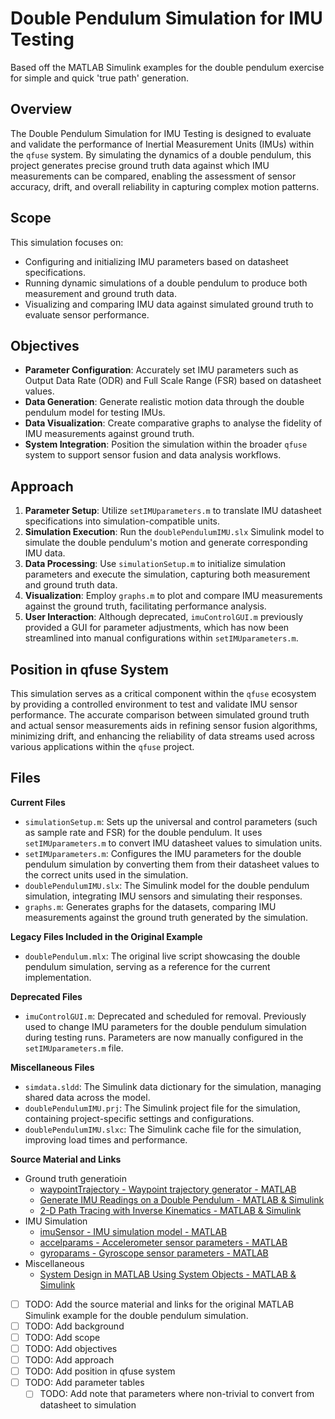 
# Double Pendulum Simulation for IMU Testing

Based off the MATLAB Simulink examples for the double pendulum exercise for simple and quick 'true path' generation.
## Overview
The Double Pendulum Simulation for IMU Testing is designed to evaluate and validate the performance of Inertial Measurement Units (IMUs) within the `qfuse` system. By simulating the dynamics of a double pendulum, this project generates precise ground truth data against which IMU measurements can be compared, enabling the assessment of sensor accuracy, drift, and overall reliability in capturing complex motion patterns.

## Scope
This simulation focuses on:
- Configuring and initializing IMU parameters based on datasheet specifications.
- Running dynamic simulations of a double pendulum to produce both measurement and ground truth data.
- Visualizing and comparing IMU data against simulated ground truth to evaluate sensor performance.

## Objectives
- **Parameter Configuration**: Accurately set IMU parameters such as Output Data Rate (ODR) and Full Scale Range (FSR) based on datasheet values.
- **Data Generation**: Generate realistic motion data through the double pendulum model for testing IMUs.
- **Data Visualization**: Create comparative graphs to analyse the fidelity of IMU measurements against ground truth.
- **System Integration**: Position the simulation within the broader `qfuse` system to support sensor fusion and data analysis workflows.

## Approach
1. **Parameter Setup**: Utilize `setIMUparameters.m` to translate IMU datasheet specifications into simulation-compatible units.
2. **Simulation Execution**: Run the `doublePendulumIMU.slx` Simulink model to simulate the double pendulum's motion and generate corresponding IMU data.
3. **Data Processing**: Use `simulationSetup.m` to initialize simulation parameters and execute the simulation, capturing both measurement and ground truth data.
4. **Visualization**: Employ `graphs.m` to plot and compare IMU measurements against the ground truth, facilitating performance analysis.
5. **User Interaction**: Although deprecated, `imuControlGUI.m` previously provided a GUI for parameter adjustments, which has now been streamlined into manual configurations within `setIMUparameters.m`.

## Position in qfuse System
This simulation serves as a critical component within the `qfuse` ecosystem by providing a controlled environment to test and validate IMU sensor performance. The accurate comparison between simulated ground truth and actual sensor measurements aids in refining sensor fusion algorithms, minimizing drift, and enhancing the reliability of data streams used across various applications within the `qfuse` project.

## Files
**Current Files**
- `simulationSetup.m`: Sets up the universal and control parameters (such as sample rate and FSR) for the double pendulum. It uses `setIMUparameters.m` to convert IMU datasheet values to simulation units.
- `setIMUparameters.m`: Configures the IMU parameters for the double pendulum simulation by converting them from their datasheet values to the correct units used in the simulation.
- `doublePendulumIMU.slx`: The Simulink model for the double pendulum simulation, integrating IMU sensors and simulating their responses.
- `graphs.m`: Generates graphs for the datasets, comparing IMU measurements against the ground truth generated by the simulation.

**Legacy Files Included in the Original Example**
- `doublePendulum.mlx`: The original live script showcasing the double pendulum simulation, serving as a reference for the current implementation.

**Deprecated Files**
- `imuControlGUI.m`: Deprecated and scheduled for removal. Previously used to change IMU parameters for the double pendulum simulation during testing runs. Parameters are now manually configured in the `setIMUparameters.m` file.

**Miscellaneous Files**
- `simdata.sldd`: The Simulink data dictionary for the simulation, managing shared data across the model.
- `doublePendulumIMU.prj`: The Simulink project file for the simulation, containing project-specific settings and configurations.
- `doublePendulumIMU.slxc`: The Simulink cache file for the simulation, improving load times and performance.

**Source Material and Links**

- Ground truth generatioin
	- [waypointTrajectory - Waypoint trajectory generator - MATLAB](https://au.mathworks.com/help/nav/ref/waypointtrajectory-system-object.html)
	- [Generate IMU Readings on a Double Pendulum - MATLAB & Simulink](https://au.mathworks.com/help/fusion/ug/generate-imu-readings-from-double-pendulum.html)
	- [2-D Path Tracing with Inverse Kinematics - MATLAB & Simulink](https://au.mathworks.com/help/robotics/ug/2d-inverse-kinematics-example.html)
- IMU Simulation
	- [imuSensor - IMU simulation model - MATLAB](https://au.mathworks.com/help/nav/ref/imusensor-system-object.html)
	- [accelparams - Accelerometer sensor parameters - MATLAB](https://au.mathworks.com/help/nav/ref/accelparams.html)
	- [gyroparams - Gyroscope sensor parameters - MATLAB](https://au.mathworks.com/help/nav/ref/gyroparams.html)
- Miscellaneous
	- [System Design in MATLAB Using System Objects - MATLAB & Simulink](https://au.mathworks.com/help/matlab/matlab_prog/system-design-in-matlab-using-system-objects.html)

- [ ] TODO: Add the source material and links for the original MATLAB Simulink example for the double pendulum simulation.
- [ ] TODO: Add background  
- [ ] TODO: Add scope  
- [ ] TODO: Add objectives  
- [ ] TODO: Add approach  
- [ ] TODO: Add position in qfuse system
- [ ] TODO: Add parameter tables
	- [ ] TODO: Add note that parameters where non-trivial to convert from datasheet to simulation
